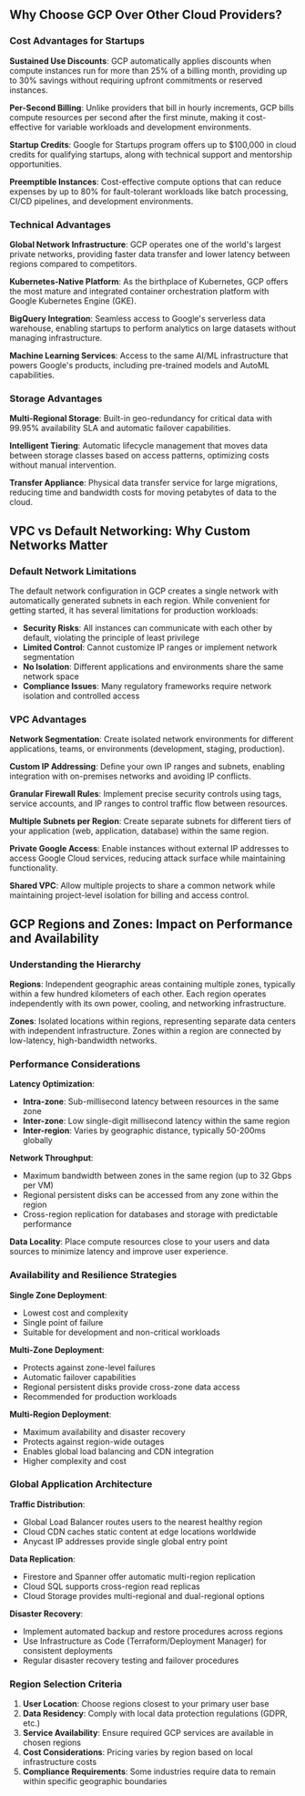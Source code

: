 ## Why Choose GCP Over Other Cloud Providers?

### Cost Advantages for Startups

**Sustained Use Discounts**: GCP automatically applies discounts when compute instances run for more than 25% of a billing month, providing up to 30% savings without requiring upfront commitments or reserved instances.

**Per-Second Billing**: Unlike providers that bill in hourly increments, GCP bills compute resources per second after the first minute, making it cost-effective for variable workloads and development environments.

**Startup Credits**: Google for Startups program offers up to $100,000 in cloud credits for qualifying startups, along with technical support and mentorship opportunities.

**Preemptible Instances**: Cost-effective compute options that can reduce expenses by up to 80% for fault-tolerant workloads like batch processing, CI/CD pipelines, and development environments.

### Technical Advantages

**Global Network Infrastructure**: GCP operates one of the world's largest private networks, providing faster data transfer and lower latency between regions compared to competitors.

**Kubernetes-Native Platform**: As the birthplace of Kubernetes, GCP offers the most mature and integrated container orchestration platform with Google Kubernetes Engine (GKE).

**BigQuery Integration**: Seamless access to Google's serverless data warehouse, enabling startups to perform analytics on large datasets without managing infrastructure.

**Machine Learning Services**: Access to the same AI/ML infrastructure that powers Google's products, including pre-trained models and AutoML capabilities.

### Storage Advantages

**Multi-Regional Storage**: Built-in geo-redundancy for critical data with 99.95% availability SLA and automatic failover capabilities.

**Intelligent Tiering**: Automatic lifecycle management that moves data between storage classes based on access patterns, optimizing costs without manual intervention.

**Transfer Appliance**: Physical data transfer service for large migrations, reducing time and bandwidth costs for moving petabytes of data to the cloud.

## VPC vs Default Networking: Why Custom Networks Matter

### Default Network Limitations

The default network configuration in GCP creates a single network with automatically generated subnets in each region. While convenient for getting started, it has several limitations for production workloads:

- **Security Risks**: All instances can communicate with each other by default, violating the principle of least privilege
- **Limited Control**: Cannot customize IP ranges or implement network segmentation
- **No Isolation**: Different applications and environments share the same network space
- **Compliance Issues**: Many regulatory frameworks require network isolation and controlled access

### VPC Advantages

**Network Segmentation**: Create isolated network environments for different applications, teams, or environments (development, staging, production).

**Custom IP Addressing**: Define your own IP ranges and subnets, enabling integration with on-premises networks and avoiding IP conflicts.

**Granular Firewall Rules**: Implement precise security controls using tags, service accounts, and IP ranges to control traffic flow between resources.

**Multiple Subnets per Region**: Create separate subnets for different tiers of your application (web, application, database) within the same region.

**Private Google Access**: Enable instances without external IP addresses to access Google Cloud services, reducing attack surface while maintaining functionality.

**Shared VPC**: Allow multiple projects to share a common network while maintaining project-level isolation for billing and access control.


## GCP Regions and Zones: Impact on Performance and Availability

### Understanding the Hierarchy

**Regions**: Independent geographic areas containing multiple zones, typically within a few hundred kilometers of each other. Each region operates independently with its own power, cooling, and networking infrastructure.

**Zones**: Isolated locations within regions, representing separate data centers with independent infrastructure. Zones within a region are connected by low-latency, high-bandwidth networks.

### Performance Considerations

**Latency Optimization**: 
- **Intra-zone**: Sub-millisecond latency between resources in the same zone
- **Inter-zone**: Low single-digit millisecond latency within the same region
- **Inter-region**: Varies by geographic distance, typically 50-200ms globally

**Network Throughput**: 
- Maximum bandwidth between zones in the same region (up to 32 Gbps per VM)
- Regional persistent disks can be accessed from any zone within the region
- Cross-region replication for databases and storage with predictable performance

**Data Locality**: Place compute resources close to your users and data sources to minimize latency and improve user experience.

### Availability and Resilience Strategies

**Single Zone Deployment**:
- Lowest cost and complexity
- Single point of failure
- Suitable for development and non-critical workloads

**Multi-Zone Deployment**:
- Protects against zone-level failures
- Automatic failover capabilities
- Regional persistent disks provide cross-zone data access
- Recommended for production workloads

**Multi-Region Deployment**:
- Maximum availability and disaster recovery
- Protects against region-wide outages
- Enables global load balancing and CDN integration
- Higher complexity and cost

### Global Application Architecture

**Traffic Distribution**:
- Global Load Balancer routes users to the nearest healthy region
- Cloud CDN caches static content at edge locations worldwide
- Anycast IP addresses provide single global entry point

**Data Replication**:
- Firestore and Spanner offer automatic multi-region replication
- Cloud SQL supports cross-region read replicas
- Cloud Storage provides multi-regional and dual-regional options

**Disaster Recovery**:
- Implement automated backup and restore procedures across regions
- Use Infrastructure as Code (Terraform/Deployment Manager) for consistent deployments
- Regular disaster recovery testing and failover procedures

### Region Selection Criteria

1. **User Location**: Choose regions closest to your primary user base
2. **Data Residency**: Comply with local data protection regulations (GDPR, etc.)
3. **Service Availability**: Ensure required GCP services are available in chosen regions
4. **Cost Considerations**: Pricing varies by region based on local infrastructure costs
5. **Compliance Requirements**: Some industries require data to remain within specific geographic boundaries

